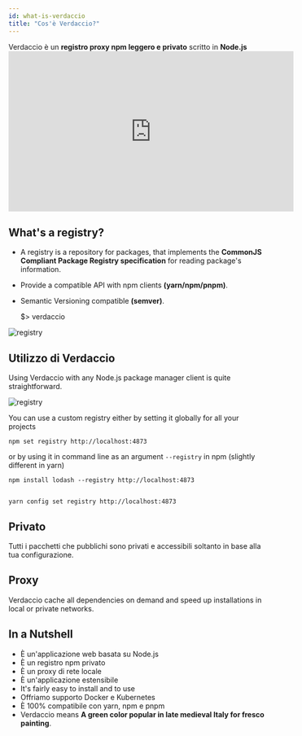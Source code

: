 ```yaml
---
id: what-is-verdaccio
title: "Cos'è Verdaccio?"
---
```


Verdaccio è un **registro proxy npm leggero e privato** scritto in **Node.js** <iframe width="560" height="315" src="https://www.youtube.com/embed/hDIFKzmoCaA?enablejsapi=1" frameborder="0" allow="accelerometer; autoplay; encrypted-media; gyroscope; picture-in-picture" allowfullscreen mark="crwd-mark"></iframe> 

## What's a registry?

* A registry is a repository for packages, that implements the **CommonJS Compliant Package Registry specification** for reading package's information.
* Provide a compatible API with npm clients **(yarn/npm/pnpm)**.
* Semantic Versioning compatible **(semver)**.

    $> verdaccio
    

![registry](assets/verdaccio_server.gif)

## Utilizzo di Verdaccio

Using Verdaccio with any Node.js package manager client is quite straightforward.

![registry](assets/npm_install.gif)

You can use a custom registry either by setting it globally for all your projects

    npm set registry http://localhost:4873
    

or by using it in command line as an argument `--registry` in npm (slightly different in yarn)

    npm install lodash --registry http://localhost:4873
    

    yarn config set registry http://localhost:4873
    

## Privato

Tutti i pacchetti che pubblichi sono privati e accessibili soltanto in base alla tua configurazione.

## Proxy

Verdaccio cache all dependencies on demand and speed up installations in local or private networks.

## In a Nutshell

* È un'applicazione web basata su Node.js
* È un registro npm privato
* È un proxy di rete locale
* È un'applicazione estensibile
* It's fairly easy to install and to use
* Offriamo supporto Docker e Kubernetes
* È 100% compatibile con yarn, npm e pnpm
* Verdaccio means **A green color popular in late medieval Italy for fresco painting**.